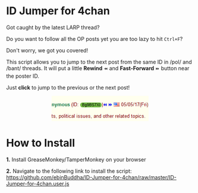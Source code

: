 # ID Jumper for 4chan
Got caught by the latest LARP thread?

Do you want to follow all the OP posts yet you are too lazy to hit `Ctrl+F`?

Don't worry, we got you covered!

This script allows you to jump to the next post from the same ID in /pol/ and /bant/ threads. It will put a little **Rewind** `⏪` and **Fast-Forward** `⏩` button near the poster ID.

Just **click** to jump to the previous or the next post!

<center><kbd><img src="https://github.com/ebinBuddha/ID-Jumper-for-4chan/raw/master/jumper.png" /></kbd></center>

# How to Install
**1.** Install GreaseMonkey/TamperMonkey on your browser

**2.** Navigate to the following link to install the script:
   https://github.com/ebinBuddha/ID-Jumper-for-4chan/raw/master/ID-Jumper-for-4chan.user.js
